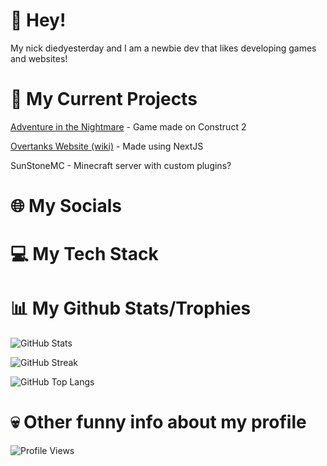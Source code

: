 # 👋 Hey!
My nick diedyesterday and I am a newbie dev that likes developing games and websites!
# 🤔 My Current Projects
[Adventure in the Nightmare](https://github.com/AITNTeam) - Game made on Construct 2

[Overtanks Website (wiki)](https://Overtanks.com/wiki) - Made using NextJS

SunStoneMC - Minecraft server with custom plugins?
# 🌐 My Socials
# 💻 My Tech Stack
# 📊 My Github Stats/Trophies
![GitHub Stats](https://github-readme-stats.vercel.app/api?username=diedyesterdaywashere&theme=onedark&hide_border=true&include_all_commits=true&count_private=false)

![GitHub Streak](https://github-readme-streak-stats.herokuapp.com?user=diedyesterdaywashere&theme=onedark&hide_border=true&border_radius=3)

![GitHub Top Langs](https://github-readme-stats.vercel.app/api/top-langs/?username=diedyesterdaywashere&layout=compact&theme=onedark&hide_border=true&include_all_commits=true&count_private=false)
# 💀 Other funny info about my profile
![Profile Views](https://visitcount.itsvg.in/api?id=diedyesterdaywashere&label=Profile%20Views&icon=2&pretty=false)

